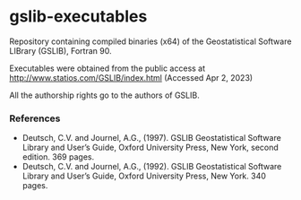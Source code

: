 # gslib-executables

Repository containing compiled binaries (x64) of the Geostatistical Software LIBrary (GSLIB), Fortran 90.

Executables were obtained from the public access at http://www.statios.com/GSLIB/index.html (Accessed Apr 2, 2023)

All the authorship rights go to the authors of GSLIB. 

### References
- Deutsch, C.V. and Journel, A.G., (1997). GSLIB Geostatistical Software Library and User’s Guide, Oxford University Press, New York, second edition. 369 pages.
- Deutsch, C.V. and Journel, A.G., (1992). GSLIB Geostatistical Software Library and User’s Guide, Oxford University Press, New York. 340 pages.
